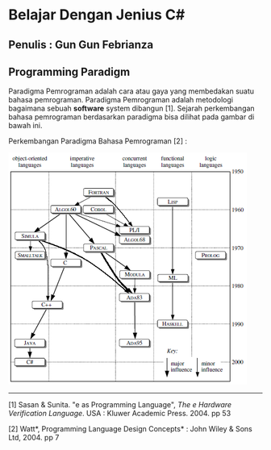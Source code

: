 # Belajar Dengan Jenius C#

## Penulis : Gun Gun Febrianza

## Programming Paradigm

Paradigma Pemrograman adalah cara atau gaya yang membedakan suatu bahasa pemrograman. Paradigma Pemrograman adalah metodologi bagaimana sebuah **software** system dibangun [1]. Sejarah perkembangan bahasa pemrograman berdasarkan paradigma bisa dilihat pada gambar di bawah ini.

Perkembangan Paradigma Bahasa Pemrograman [2] : 

![](../../../assets/ProgrammingParadigm.png)

---------------------

[1] Sasan & Sunita. "e as Programming Language", *The e Hardware Verification Language*. USA : Kluwer Academic Press. 2004. pp 53

[2] Watt*, Programming Language Design Concepts* : John Wiley & Sons Ltd, 2004. pp 7

